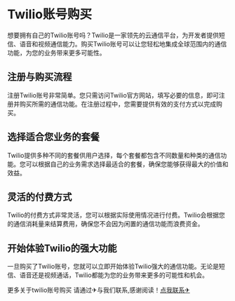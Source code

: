 # Twilio账号购买

想要拥有自己的Twilio账号吗？Twilio是一家领先的云通信平台，为开发者提供短信、语音和视频通信能力。购买Twilio账号可以让您轻松地集成全球范围内的通信功能，为您的业务带来更多可能性。

## 注册与购买流程

注册Twilio账号非常简单。您只需访问Twilio官方网站，填写必要的信息，即可注册并购买所需的通信功能。在注册过程中，您需要提供有效的支付方式以完成购买。

## 选择适合您业务的套餐

Twilio提供多种不同的套餐供用户选择，每个套餐都包含不同数量和种类的通信功能。您可以根据自己的业务需求选择最适合的套餐，确保您能够获得最大的价值和效益。

## 灵活的付费方式

Twilio的付费方式非常灵活，您可以根据实际使用情况进行付费。Twilio会根据您的通信消耗量来结算费用，确保您不会因为闲置的通信功能而浪费资金。

## 开始体验Twilio的强大功能

一旦购买了Twilio账号，您就可以立即开始体验Twilio强大的通信功能。无论是短信、语音还是视频通话，Twilio都能为您的业务带来更多的可能性和机会。

更多关于twilio账号购买 请通过✈与我们联系,感谢阅读！[点我联系✈](https://www.G208.com)